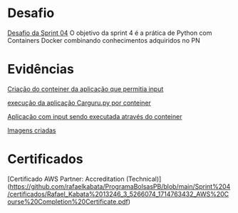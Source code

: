 # Desafio
[Desafio da Sprint 04](https://github.com/rafaelkabata/ProgramaBolsasPB/tree/main/Sprint%204/Desafio)
O objetivo da sprint 4 é a prática de Python com Containers Docker combinando conhecimentos adquiridos no PN

</div>

# Evidências
[Criação do conteiner da aplicação que permitia input](https://github.com/rafaelkabata/ProgramaBolsasPB/blob/main/Sprint%204/evidencias/Criacao_imagem_hash.png)

[execução da aplicação Carguru.py por conteiner](https://github.com/rafaelkabata/ProgramaBolsasPB/blob/main/Sprint%204/evidencias/carguru_executado.png)

[Aplicação com input sendo executada através do conteiner](https://github.com/rafaelkabata/ProgramaBolsasPB/blob/main/Sprint%204/evidencias/hash_executado.png)

[Imagens criadas](https://github.com/rafaelkabata/ProgramaBolsasPB/blob/main/Sprint%204/evidencias/imagens_criadas.png)
</div>

# Certificados

[Certificado AWS Partner: Accreditation (Technical)] (https://github.com/rafaelkabata/ProgramaBolsasPB/blob/main/Sprint%204/certificados/Rafael_Kabata%2013246_3_5266074_1714763432_AWS%20Course%20Completion%20Certificate.pdf)
